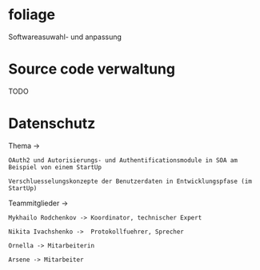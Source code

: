 # foliage
Softwareasuwahl- und anpassung

# Source code verwaltung
TODO


# Datenschutz

Thema -> 

	OAuth2 und Autorisierungs- und Authentificationsmodule in SOA am Beispiel von einem StartUp
	
	Verschluesselungskonzepte der Benutzerdaten in Entwicklungspfase (im StartUp)

Teammitglieder ->

	Mykhailo Rodchenkov -> Koordinator, technischer Expert
	
	Nikita Ivachshenko ->  Protokollfuehrer, Sprecher
	
	Ornella -> Mitarbeiterin
	
	Arsene -> Mitarbeiter
